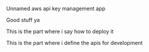 Unnamed aws api key management app


Good stuff ya


This is the part where i say how to deploy it 



This is the part where i define the apis for development
